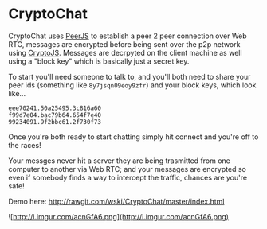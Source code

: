 # CryptoChat
CryptoChat uses [PeerJS](http://peerjs.com) to establish a peer 2 peer connection over Web RTC, messages are encrypted before being sent over the p2p network using [CryptoJS](https://www.npmjs.com/package/crypto-js). Messages are decrpyted on the client machine as well using a "block key" which is basically just a secret key. 

To start you'll need someone to talk to, and you'll both need to share your peer ids (something like `8y7jsqn09eoy9zfr`) and your block keys, which look like...

```
eee70241.50a25495.3c816a60
f99d7e04.bac79b64.654f7e40
99234091.9f2bbc61.2f730f73
```

Once you're both ready to start chatting simply hit connect and you're off to the races!

Your messges never hit a server they are being trasmitted from one computer to another via Web RTC; and your messages are encrypted so even if somebody finds a way to intercept the traffic, chances are you're safe!


Demo here: http://rawgit.com/wski/CryptoChat/master/index.html


![http://i.imgur.com/acnGfA6.png](http://i.imgur.com/acnGfA6.png)
